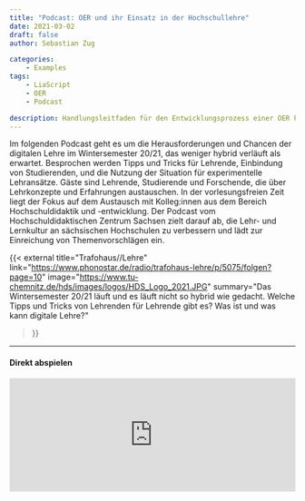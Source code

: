 ```yaml
---
title: "Podcast: OER und ihr Einsatz in der Hochschullehre"
date: 2021-03-02
draft: false
author: Sebastian Zug

categories:
    - Examples
tags:
    - LiaScript
    - OER
    - Podcast

description: Handlungsleitfaden für den Entwicklungsprozess einer OER Policy mit konkreten Tipps und Materialien veröffentlicht.
---
```


Im folgenden Podcast geht es um die Herausforderungen und Chancen der digitalen Lehre im Wintersemester 20/21, das weniger hybrid verläuft als erwartet. Besprochen werden Tipps und Tricks für Lehrende, Einbindung von Studierenden, und die Nutzung der Situation für experimentelle Lehransätze. Gäste sind Lehrende, Studierende und Forschende, die über Lehrkonzepte und Erfahrungen austauschen. In der vorlesungsfreien Zeit liegt der Fokus auf dem Austausch mit Kolleg:innen aus dem Bereich Hochschuldidaktik und -entwicklung. Der Podcast vom Hochschuldidaktischen Zentrum Sachsen zielt darauf ab, die Lehr- und Lernkultur an sächsischen Hochschulen zu verbessern und lädt zur Einreichung von Themenvorschlägen ein.

{{< external 
title="Trafohaus//Lehre"
link="https://www.phonostar.de/radio/trafohaus-lehre/p/5075/folgen?page=10"
image="https://www.tu-chemnitz.de/hds/images/logos/HDS_Logo_2021.JPG"
summary="Das Wintersemester 20/21 läuft und es läuft nicht so hybrid wie gedacht. Welche Tipps und Tricks von Lehrenden für Lehrende gibt es? Was ist und was kann digitale Lehre?"
>}}

---

#### Direkt abspielen

<iframe src="https://player.phonostar.de/?p=5075&i=37" width="100%" height="200" frameborder="0" scrolling="no"></iframe>